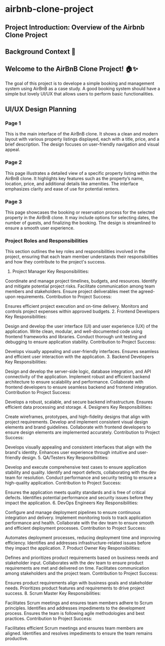 # airbnb-clone-project
## Project Introduction: Overview of the Airbnb Clone Project
## Background Context 🎉
## Welcome to the AirBnB Clone Project! 🏠✨
The goal of this project is to develope a simple booking and management system using AirBnB as a case study. A good booking system should have a simple but lovely UI/UX that allows users to perform basic functionalities.
## UI/UX Design Planning
### Page 1

This is the main interface of the AirBnB clone. It shows a clean and modern layout with various property listings displayed, each with a title, price, and a brief description. The design focuses on user-friendly navigation and visual appeal.

### Page 2

This page illustrates a detailed view of a specific property listing within the AirBnB clone. It highlights key features such as the property’s name, location, price, and additional details like amenities. The interface emphasizes clarity and ease of use for potential renters.

### Page 3

This page showcases the booking or reservation process for the selected property in the AirBnB clone. It may include options for selecting dates, the number of guests, and finalizing the booking. The design is streamlined to ensure a smooth user experience.

### Project Roles and Responsibilities

This section outlines the key roles and responsibilities involved in the project, ensuring that each team member understands their responsibilities and how they contribute to the project's success.

1. Project Manager
Key Responsibilities:

Coordinate and manage project timelines, budgets, and resources.
Identify and mitigate potential project risks.
Facilitate communication among team members and stakeholders.
Ensure project deliverables meet the agreed-upon requirements.
Contribution to Project Success:

Ensures efficient project execution and on-time delivery.
Monitors and controls project expenses within approved budgets.
2. Frontend Developers
Key Responsibilities:

Design and develop the user interface (UI) and user experience (UX) of the application.
Write clean, modular, and well-documented code using frontend frameworks and libraries.
Conduct thorough unit testing and debugging to ensure application stability.
Contribution to Project Success:

Develops visually appealing and user-friendly interfaces.
Ensures seamless and efficient user interaction with the application.
3. Backend Developers
Key Responsibilities:

Design and develop the server-side logic, database integration, and API connectivity of the application.
Implement robust and efficient backend architecture to ensure scalability and performance.
Collaborate with frontend developers to ensure seamless backend and frontend integration.
Contribution to Project Success:

Develops a robust, scalable, and secure backend infrastructure.
Ensures efficient data processing and storage.
4. Designers
Key Responsibilities:

Create wireframes, prototypes, and high-fidelity designs that align with project requirements.
Develop and implement consistent visual design elements and brand guidelines.
Collaborate with frontend developers to ensure design elements are implemented accurately.
Contribution to Project Success:

Develops visually appealing and consistent interfaces that align with the brand's identity.
Enhances user experience through intuitive and user-friendly design.
5. QA/Testers
Key Responsibilities:

Develop and execute comprehensive test cases to ensure application stability and quality.
Identify and report defects, collaborating with the dev team for resolution.
Conduct performance and security testing to ensure a high-quality application.
Contribution to Project Success:

Ensures the application meets quality standards and is free of critical defects.
Identifies potential performance and security issues before they impact the application.
6. DevOps Engineers
Key Responsibilities:

Configure and manage deployment pipelines to ensure continuous integration and delivery.
Implement monitoring tools to track application performance and health.
Collaborate with the dev team to ensure smooth and efficient deployment processes.
Contribution to Project Success:

Automates deployment processes, reducing deployment time and improving efficiency.
Identifies and addresses infrastructure-related issues before they impact the application.
7. Product Owner
Key Responsibilities:

Defines and prioritizes product requirements based on business needs and stakeholder input.
Collaborates with the dev team to ensure product requirements are met and delivered on time.
Facilitates communication among stakeholders and the project team.
Contribution to Project Success:

Ensures product requirements align with business goals and stakeholder needs.
Prioritizes product features and requirements to drive project success.
8. Scrum Master
Key Responsibilities:

Facilitates Scrum meetings and ensures team members adhere to Scrum principles.
Identifies and addresses impediments to the development process.
Ensures the team is following agile methodologies and best practices.
Contribution to Project Success:

Facilitates efficient Scrum meetings and ensures team members are aligned.
Identifies and resolves impediments to ensure the team remains productive.
